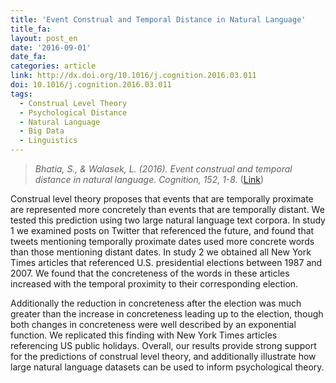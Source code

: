```yaml
---
title: 'Event Construal and Temporal Distance in Natural Language'
title_fa:
layout: post_en
date: '2016-09-01'
date_fa:
categories: article
link: http://dx.doi.org/10.1016/j.cognition.2016.03.011
doi: 10.1016/j.cognition.2016.03.011
tags:
  - Construal Level Theory
  - Psychological Distance
  - Natural Language
  - Big Data
  - Linguistics
---
```


> *Bhatia, S., & Walasek, L. (2016). Event construal and temporal distance in natural language. Cognition, 152, 1-8.* ([Link](http://www.sciencedirect.com/science/article/pii/S001002771630066X))


Construal level theory proposes that events that are temporally proximate are represented more concretely than events that are temporally distant. We tested this prediction using two large natural language text corpora. In study 1 we examined posts on Twitter that referenced the future, and found that tweets mentioning temporally proximate dates used more concrete words than those mentioning distant dates. In study 2 we obtained all New York Times articles that referenced U.S. presidential elections between 1987 and 2007. We found that the concreteness of the words in these articles increased with the temporal proximity to their corresponding election.

<!--more-->

Additionally the reduction in concreteness after the election was much greater than the increase in concreteness leading up to the election, though both changes in concreteness were well described by an exponential function. We replicated this finding with New York Times articles referencing US public holidays. Overall, our results provide strong support for the predictions of construal level theory, and additionally illustrate how large natural language datasets can be used to inform psychological theory.
